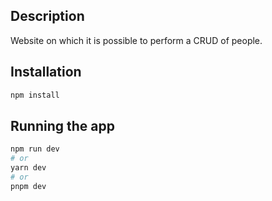 ## Description

Website on which it is possible to perform a CRUD of people.

## Installation

```bash
npm install
```

## Running the app

```bash
npm run dev
# or
yarn dev
# or
pnpm dev
```
